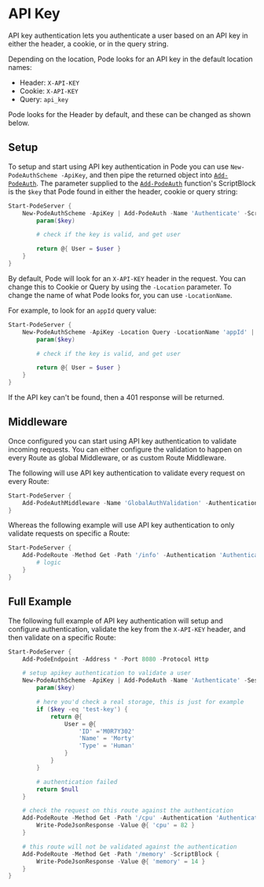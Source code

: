 # API Key

API key authentication lets you authenticate a user based on an API key in either the header, a cookie, or in the query string.

Depending on the location, Pode looks for an API key in the default location names:

* Header: `X-API-KEY`
* Cookie: `X-API-KEY`
* Query:  `api_key`

Pode looks for the Header by default, and these can be changed as shown below.

## Setup

To setup and start using API key authentication in Pode you can use `New-PodeAuthScheme -ApiKey`, and then pipe the returned object into [`Add-PodeAuth`](../../../../Functions/Authentication/Add-PodeAuth). The parameter supplied to the [`Add-PodeAuth`](../../../../Functions/Authentication/Add-PodeAuth) function's ScriptBlock is the `$key` that Pode found in either the header, cookie or query string:

```powershell
Start-PodeServer {
    New-PodeAuthScheme -ApiKey | Add-PodeAuth -Name 'Authenticate' -ScriptBlock {
        param($key)

        # check if the key is valid, and get user

        return @{ User = $user }
    }
}
```

By default, Pode will look for an `X-API-KEY` header in the request. You can change this to Cookie or Query by using the `-Location` parameter. To change the name of what Pode looks for, you can use `-LocationName`.

For example, to look for an `appId` query value:

```powershell
Start-PodeServer {
    New-PodeAuthScheme -ApiKey -Location Query -LocationName 'appId' | Add-PodeAuth -Name 'Authenticate' -ScriptBlock {
        param($key)

        # check if the key is valid, and get user

        return @{ User = $user }
    }
}
```

If the API key can't be found, then a 401 response will be returned.

## Middleware

Once configured you can start using API key authentication to validate incoming requests. You can either configure the validation to happen on every Route as global Middleware, or as custom Route Middleware.

The following will use API key authentication to validate every request on every Route:

```powershell
Start-PodeServer {
    Add-PodeAuthMiddleware -Name 'GlobalAuthValidation' -Authentication 'Authenticate'
}
```

Whereas the following example will use API key authentication to only validate requests on specific a Route:

```powershell
Start-PodeServer {
    Add-PodeRoute -Method Get -Path '/info' -Authentication 'Authenticate' -ScriptBlock {
        # logic
    }
}
```

## Full Example

The following full example of API key authentication will setup and configure authentication, validate the key from the `X-API-KEY` header, and then validate on a specific Route:

```powershell
Start-PodeServer {
    Add-PodeEndpoint -Address * -Port 8080 -Protocol Http

    # setup apikey authentication to validate a user
    New-PodeAuthScheme -ApiKey | Add-PodeAuth -Name 'Authenticate' -Sessionless -ScriptBlock {
        param($key)

        # here you'd check a real storage, this is just for example
        if ($key -eq 'test-key') {
            return @{
                User = @{
                    'ID' ='M0R7Y302'
                    'Name' = 'Morty'
                    'Type' = 'Human'
                }
            }
        }

        # authentication failed
        return $null
    }

    # check the request on this route against the authentication
    Add-PodeRoute -Method Get -Path '/cpu' -Authentication 'Authenticate' -ScriptBlock {
        Write-PodeJsonResponse -Value @{ 'cpu' = 82 }
    }

    # this route will not be validated against the authentication
    Add-PodeRoute -Method Get -Path '/memory' -ScriptBlock {
        Write-PodeJsonResponse -Value @{ 'memory' = 14 }
    }
}
```
